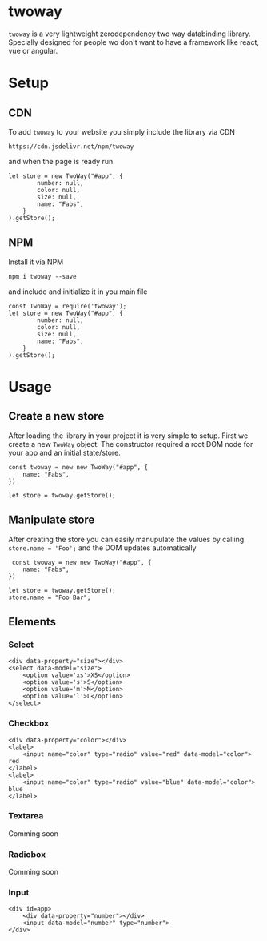 # twoway
`twoway` is a very lightweight zerodependency two way databinding library. Specially designed for people wo don't want to have a framework like react, vue or angular.


# Setup
## CDN
To add `twoway` to your website you simply include the library via CDN

    https://cdn.jsdelivr.net/npm/twoway

and when the page is ready run 

    let store = new TwoWay("#app", {
            number: null,
            color: null,
            size: null,
            name: "Fabs",
        }
    ).getStore();

## NPM

Install it via NPM

    npm i twoway --save

and include and initialize it in you main file

    const TwoWay = require('twoway');
    let store = new TwoWay("#app", {
            number: null,
            color: null,
            size: null,
            name: "Fabs",
        }
    ).getStore();

# Usage

## Create a new store
After loading the library in your project it is very simple to setup.
First we create a new `TwoWay` object. The constructor required a root
DOM node for your app and an initial state/store.

    const twoway = new new TwoWay("#app", {
        name: "Fabs",
    })

    let store = twoway.getStore();

## Manipulate store
After creating the store you can easily manupulate the values by
calling `store.name = 'Foo';` and the DOM updates automatically

     const twoway = new new TwoWay("#app", {
        name: "Fabs",
    })

    let store = twoway.getStore();
    store.name = "Foo Bar";

## Elements
### Select

    <div data-property="size"></div>
    <select data-model="size">
        <option value='xs'>XS</option>
        <option value='s'>S</option>
        <option value='m'>M</option>
        <option value='l'>L</option>
    </select>

### Checkbox

    <div data-property="color"></div>
    <label>
        <input name="color" type="radio" value="red" data-model="color"> red
    </label>
    <label>
        <input name="color" type="radio" value="blue" data-model="color"> blue
    </label>


### Textarea
Comming soon

### Radiobox
Comming soon

### Input

    <div id=app>
        <div data-property="number"></div>
        <input data-model="number" type="number">
    </div>